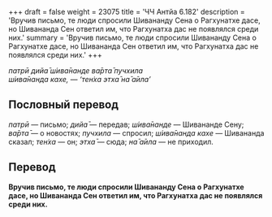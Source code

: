 +++
draft = false
weight = 23075
title = 'ЧЧ Антйа 6.182'
description = 'Вручив письмо, те люди спросили Шивананду Сена о Рагхунатхе дасе, но Шивананда Сен ответил им, что Рагхунатха дас не появлялся среди них.'
summary = 'Вручив письмо, те люди спросили Шивананду Сена о Рагхунатхе дасе, но Шивананда Сен ответил им, что Рагхунатха дас не появлялся среди них.'
+++

_патрӣ дийа̄ ш́ива̄нанде ва̄рта̄ пучхила  
ш́ива̄нанда кахе,_ — _‘тен̇ха этха̄ на̄ а̄ила’_

## Пословный перевод

_патрӣ_ — письмо; _дийа̄_ — передав; _ш́ива̄нанде_ — Шивананде Сену; _ва̄рта̄_ — о новостях; _пучхила_ — спросил; _ш́ива̄нанда_ _кахе_ — Шивананда сказал; _тен̇ха_ — он; _этха̄_ — сюда; _на̄_ _а̄ила_ — не приходил.

## Перевод

**Вручив письмо, те люди спросили Шивананду Сена о Рагхунатхе дасе, но Шивананда Сен ответил им, что Рагхунатха дас не появлялся среди них.**
